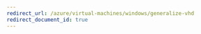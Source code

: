 ```yaml
---
redirect_url: /azure/virtual-machines/windows/generalize-vhd
redirect_document_id: true
---
```

